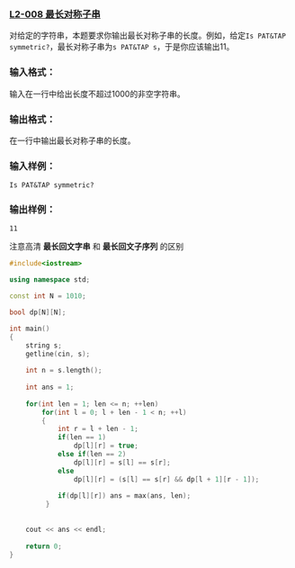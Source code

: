 ### [**L2-008 最长对称子串**](https://pintia.cn/problem-sets/994805046380707840/problems/994805067704549376)



对给定的字符串，本题要求你输出最长对称子串的长度。例如，给定`Is PAT&TAP symmetric?`，最长对称子串为`s PAT&TAP s`，于是你应该输出11。

### 输入格式：

输入在一行中给出长度不超过1000的非空字符串。

### 输出格式：

在一行中输出最长对称子串的长度。

### 输入样例：

```in
Is PAT&TAP symmetric?
```

### 输出样例：

```out
11
```



注意高清 **最长回文字串** 和 **最长回文子序列** 的区别

```cpp
#include<iostream>

using namespace std;

const int N = 1010;

bool dp[N][N];

int main()
{
    string s;
    getline(cin, s);
    
    int n = s.length();
    
    int ans = 1;
    
    for(int len = 1; len <= n; ++len)
        for(int l = 0; l + len - 1 < n; ++l)
        {
            int r = l + len - 1;
            if(len == 1)
                dp[l][r] = true;
            else if(len == 2)
                dp[l][r] = s[l] == s[r];
            else
                dp[l][r] = (s[l] == s[r] && dp[l + 1][r - 1]);
            
            if(dp[l][r]) ans = max(ans, len);
         }
        
    
    cout << ans << endl;
    
    return 0;
}
```

